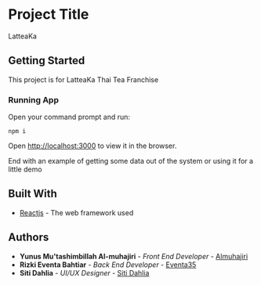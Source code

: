 # Project Title

LatteaKa 

## Getting Started

This project is for LatteaKa Thai Tea Franchise

### Running App

Open your command prompt and run:

```
npm i
```

Open [http://localhost:3000](http://localhost:3000) to view it in the browser.

End with an example of getting some data out of the system or using it for a little demo

## Built With

* [Reactjs](http://reactjs.org) - The web framework used

## Authors

* **Yunus Mu'tashimbillah Al-muhajiri** - *Front End Developer* - [Almuhajiri](https://github.com/Almuhajiri)
* **Rizki Eventa Bahtiar** - *Back End Developer* - [Eventa35](https://github.com/Eventa35)
* **Siti Dahlia** - *UI/UX Designer* - [Siti Dahlia](https://dribbble.com/Sitidahlia)
